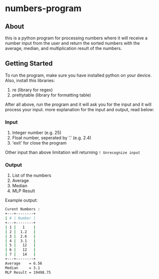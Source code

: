 # numbers-program

## About
this is a python program for processing numbers where it will receive a number input from the user and return the sorted numbers with the average, median, and multiplication result of the numbers.

## Getting Started
To run the program, make sure you have installed python on your device. Also, install this libraries:
1. re (library for regex)
2. prettytable (library for formatting table)

After all above, run the program and it will ask you for the input and it will process your input. more explanation for the input and output, read below:

### Input 
1. Integer number (e.g. 25)
2. Float number, seperated by '.' (e.g. 2.4)
3. 'exit' for close the program

Other input than above limitation will returning `! Unrecognize input`

### Output
1. List of the numbers
2. Average
3. Median
4. MLP Result

Example output:
```sh
Curent Numbers : 
+---+--------+
| # | Number |
+---+--------+
| 1 |   1    |
| 2 |  1.2   |
| 3 |  2.6   |
| 4 |  3.1   |
| 5 |   12   |
| 6 |   12   |
| 7 |   14   |
+---+--------+
Average    = 6.56
Median     = 3.1
MLP Result = 19498.75
```